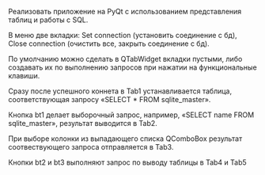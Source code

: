 Реализовать приложение на PyQt с использованием представления таблиц и работы с SQL.

В меню две вкладки: Set connection (установить соединение с бд), Close connection (очистить все, закрыть соединение с бд).

По умолчанию можно сделать в QTabWidget вкладки пустыми, либо создавать их по выполнению запросов при нажатии на функциональные клавиши.

Сразу после успешного коннета в Tab1 устанавливается таблица, соответствующая запросу «SELECT * FROM sqlite_master».

Кнопка bt1 делает выборочный запрос, например, «SELECT name FROM sqlite_master», результат выводится в Tab2.

При выборе колонки из выпадающего списка QComboBox результат соотвествующего запроса отправляется в Tab3.

Кнопки bt2 и bt3 выполняют запрос по выводу таблицы в Tab4 и Tab5
